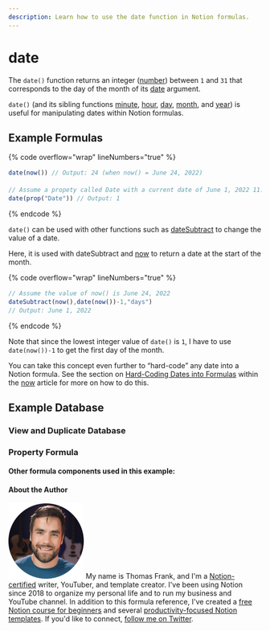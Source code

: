 ```yaml
---
description: Learn how to use the date function in Notion formulas.
---
```


# date

The `date()` function returns an integer ([number](../../formula-basics/data-types/number.md)) between `1` and `31` that corresponds to the day of the month of its [date](../../formula-basics/data-types/date-data-type.md) argument.

`date()` (and its sibling functions [minute](minute.md), [hour](hour.md), [day](day.md), [month](month.md), and [year](year.md)) is useful for manipulating dates within Notion formulas.

## Example Formulas

{% code overflow="wrap" lineNumbers="true" %}
```jsx
date(now()) // Output: 24 (when now() = June 24, 2022)

// Assume a propety called Date with a current date of June 1, 2022 11:29 AM
date(prop("Date")) // Output: 1
```
{% endcode %}

`date()` can be used with other functions such as [dateSubtract](datesubtract.md) to change the value of a date.

Here, it is used with dateSubtract and [now](now.md) to return a date at the start of the month.

{% code overflow="wrap" lineNumbers="true" %}
```jsx
// Assume the value of now() is June 24, 2022
dateSubtract(now(),date(now())-1,"days")
// Output: June 1, 2022
```
{% endcode %}

Note that since the lowest integer value of `date()` is `1`, I have to use `date(now())-1` to get the first day of the month.

You can take this concept even further to “hard-code” any date into a Notion formula. See the section on [Hard-Coding Dates into Formulas](now.md#use-now-to-hard-code-a-specific-date-in-a-notion-formula) within the [now](now.md) article for more on how to do this.

## Example Database



### View and Duplicate Database



### Property Formula



#### Other formula components used in this example:



#### About the Author

<img src="../../.gitbook/assets/Notion Fundamentals with Thomas Frank - Avatar 2021 compressed (1).png" alt="" data-size="line"> My name is Thomas Frank, and I'm a [Notion-certified](https://www.credly.com/badges/95fae13a-17bf-4b4a-a3d2-d58c8a3e6a2a/public\_url) writer, YouTuber, and template creator. I've been using Notion since 2018 to organize my personal life and to run my business and YouTube channel. In addition to this formula reference, I've created a [free Notion course for beginners](https://thomasjfrank.com/fundamentals/) and several [productivity-focused Notion templates](https://thomasjfrank.com/templates/). If you'd like to connect, [follow me on Twitter](https://twitter.com/TomFrankly).
